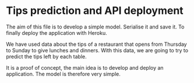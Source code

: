 # Tips prediction and API deployment

The aim of this file is to develop a simple model. Serialise it and save it. To finally deploy the application with Heroku.

We have used data about the tips of a restaurant that opens from Thursday to Sunday to give lunches and dinners. With this data, we are going to try to predict the tips left by each table.

It is a proof of concept, the main idea is to develop and deploy an application. The model is therefore very simple.
